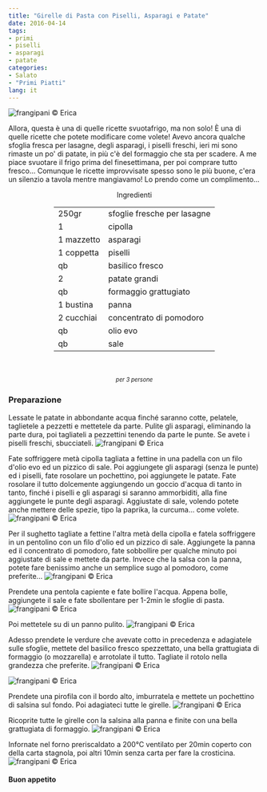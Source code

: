```yaml
---
title: "Girelle di Pasta con Piselli, Asparagi e Patate"
date: 2016-04-14
tags:
- primi
- piselli
- asparagi
- patate
categories:
- Salato
- "Primi Piatti"
lang: it
---
```

![](header.jpg "frangipani © Erica")

Allora, questa è una di quelle ricette svuotafrigo, ma non solo! È una di quelle ricette che potete modificare come volete! Avevo ancora qualche sfoglia fresca per lasagne, degli asparagi, i piselli freschi, ieri mi sono rimaste un po' di patate, in più c'è del formaggio che sta per scadere. A me piace svuotare il frigo prima del finesettimana, per poi comprare tutto fresco... Comunque le ricette improvvisate spesso sono le più buone, c'era un silenzio a tavola mentre mangiavamo! Lo prendo come un complimento...

<div id="wrapper" style="text-align: center">
  <div id="yourdiv" style="display: inline-block;">
    <div class="ingredients">
      <div class="ingredients-title">Ingredienti</div>
      <table>
        <tbody>
          <tr>
            <td>250gr</td>
            <td>sfoglie fresche per lasagne</td>
          </tr>
          <tr>
            <td>1</td>
            <td>cipolla</td>
          </tr>
          <tr>
            <td>1 mazzetto</td>
            <td>asparagi</td>
          </tr>
          <tr>
            <td>1 coppetta</td>
            <td>piselli</td>
          </tr>
          <tr>
            <td>qb</td>
            <td>basilico fresco</td>
          </tr>
          <tr>
            <td>2</td>
            <td>patate grandi</td>
          </tr>
          <tr>
            <td>qb</td>
            <td>formaggio grattugiato</td>
          </tr>
          <tr>
            <td>1 bustina</td>
            <td>panna</td>
          </tr>
          <tr>
            <td>2 cucchiai</td>
            <td>concentrato di pomodoro</td>
          </tr>
          <tr>
            <td>qb</td>
            <td>olio evo</td>
          </tr>
          <tr>
            <td>qb</td>
            <td>sale</td>
          </tr>
        </tbody>
      </table>
      <br></br>
      <i class="pull-right" style="font-size: 80%;">per 3 persone</i>
    </div>
  </div>
</div>


<h3>
  <font color="grey">
    <i class="fa-solid fa-gears"></i>
  </font> Preparazione
</h3>

Lessate le patate in abbondante acqua finché saranno cotte, pelatele, taglietele a pezzetti e mettetele da parte. Pulite gli asparagi, eliminando la parte dura, poi tagliateli a pezzettini tenendo da parte le punte. Se avete i piselli freschi, sbucciateli.
![](ingredienti.jpg "frangipani © Erica")

Fate soffriggere metà cipolla tagliata a fettine in una padella con un filo d'olio evo ed un pizzico di sale. Poi aggiungete gli asparagi (senza le punte) ed i piselli, fate rosolare un pochettino, poi aggiungete le patate. Fate rosolare il tutto dolcemente aggiungendo un goccio d'acqua di tanto in tanto, finché i piselli e gli asparagi si saranno ammorbiditi, alla fine aggiungete le punte degli asparagi. Aggiustate di sale, volendo potete anche mettere delle spezie, tipo la paprika, la curcuma... come volete.
![](verduracotta.jpg "frangipani © Erica")

Per il sughetto tagliate a fettine l'altra metà della cipolla e fatela soffriggere in un pentolino con un filo d'olio ed un pizzico di sale. Aggiungete la panna ed il concentrato di pomodoro, fate sobbollire per qualche minuto poi aggiustate di sale e mettete da parte. Invece che la salsa con la panna, potete fare benissimo anche un semplice sugo al pomodoro, come preferite...
![](sughetto.jpg "frangipani © Erica")

Prendete una pentola capiente e fate bollire l'acqua. Appena bolle, aggiungete il sale e fate sbollentare per 1-2min le sfoglie di pasta.
![](sbollentare.jpg "frangipani © Erica")

Poi mettetele su di un panno pulito.
![](panno.jpg "frangipani © Erica")

Adesso prendete le verdure che avevate cotto in precedenza e adagiatele sulle sfoglie, mettete del basilico fresco spezzettato, una bella grattugiata di formaggio (o mozzarella) e arrotolate il tutto. Tagliate il rotolo nella grandezza che preferite.
![](farcite.jpg "frangipani © Erica")

![](rotolo.jpg "frangipani © Erica")

Prendete una pirofila con il bordo alto, imburratela e mettete un pochettino di salsina sul fondo. Poi adagiateci tutte le girelle.
![](teglia1.jpg "frangipani © Erica")

Ricoprite tutte le girelle con la salsina alla panna e finite con una bella grattugiata di formaggio.
![](teglia2.jpg "frangipani © Erica")

Infornate nel forno preriscaldato a 200°C ventilato per 20min coperto con della carta stagnola, poi altri 10min senza carta per fare la crosticina.
![](risultato.jpg "frangipani © Erica")


<h4>Buon appetito
  <font color="red">
    <i class="fa-regular fa-face-smile"></i>
  </font>
</h4>
